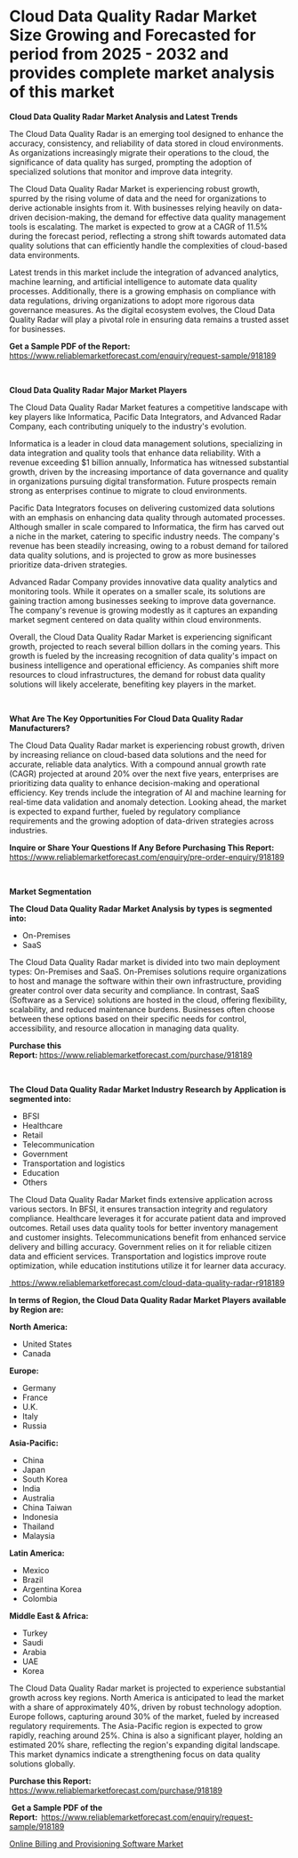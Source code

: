 <p><h1>Cloud Data Quality Radar Market Size Growing and Forecasted for period from 2025 - 2032 and provides complete market analysis of this market</h1></p><p><strong>Cloud Data Quality Radar Market Analysis and Latest Trends</strong></p>
<p><p>The Cloud Data Quality Radar is an emerging tool designed to enhance the accuracy, consistency, and reliability of data stored in cloud environments. As organizations increasingly migrate their operations to the cloud, the significance of data quality has surged, prompting the adoption of specialized solutions that monitor and improve data integrity. </p><p>The Cloud Data Quality Radar Market is experiencing robust growth, spurred by the rising volume of data and the need for organizations to derive actionable insights from it. With businesses relying heavily on data-driven decision-making, the demand for effective data quality management tools is escalating. The market is expected to grow at a CAGR of 11.5% during the forecast period, reflecting a strong shift towards automated data quality solutions that can efficiently handle the complexities of cloud-based data environments.</p><p>Latest trends in this market include the integration of advanced analytics, machine learning, and artificial intelligence to automate data quality processes. Additionally, there is a growing emphasis on compliance with data regulations, driving organizations to adopt more rigorous data governance measures. As the digital ecosystem evolves, the Cloud Data Quality Radar will play a pivotal role in ensuring data remains a trusted asset for businesses.</p></p>
<p><strong>Get a Sample PDF of the Report:&nbsp;</strong> <a href="https://www.reliablemarketforecast.com/enquiry/request-sample/918189?utm_campaign=3123&utm_medium=2&utm_source=Github&utm_content=ia&utm_term=07032025&utm_id=cloud-data-quality-radar">https://www.reliablemarketforecast.com/enquiry/request-sample/918189</a></p>
<p>&nbsp;</p>
<p><strong>Cloud Data Quality Radar Major Market Players</strong></p>
<p><p>The Cloud Data Quality Radar Market features a competitive landscape with key players like Informatica, Pacific Data Integrators, and Advanced Radar Company, each contributing uniquely to the industry's evolution.</p><p>Informatica is a leader in cloud data management solutions, specializing in data integration and quality tools that enhance data reliability. With a revenue exceeding $1 billion annually, Informatica has witnessed substantial growth, driven by the increasing importance of data governance and quality in organizations pursuing digital transformation. Future prospects remain strong as enterprises continue to migrate to cloud environments.</p><p>Pacific Data Integrators focuses on delivering customized data solutions with an emphasis on enhancing data quality through automated processes. Although smaller in scale compared to Informatica, the firm has carved out a niche in the market, catering to specific industry needs. The company's revenue has been steadily increasing, owing to a robust demand for tailored data quality solutions, and is projected to grow as more businesses prioritize data-driven strategies.</p><p>Advanced Radar Company provides innovative data quality analytics and monitoring tools. While it operates on a smaller scale, its solutions are gaining traction among businesses seeking to improve data governance. The company's revenue is growing modestly as it captures an expanding market segment centered on data quality within cloud environments.</p><p>Overall, the Cloud Data Quality Radar Market is experiencing significant growth, projected to reach several billion dollars in the coming years. This growth is fueled by the increasing recognition of data quality's impact on business intelligence and operational efficiency. As companies shift more resources to cloud infrastructures, the demand for robust data quality solutions will likely accelerate, benefiting key players in the market.</p></p>
<p>&nbsp;</p>
<p><strong>What Are The Key Opportunities For Cloud Data Quality Radar Manufacturers?</strong></p>
<p><p>The Cloud Data Quality Radar market is experiencing robust growth, driven by increasing reliance on cloud-based data solutions and the need for accurate, reliable data analytics. With a compound annual growth rate (CAGR) projected at around 20% over the next five years, enterprises are prioritizing data quality to enhance decision-making and operational efficiency. Key trends include the integration of AI and machine learning for real-time data validation and anomaly detection. Looking ahead, the market is expected to expand further, fueled by regulatory compliance requirements and the growing adoption of data-driven strategies across industries.</p></p>
<p><strong>Inquire or Share Your Questions If Any Before Purchasing This Report:</strong> <a href="https://www.reliablemarketforecast.com/enquiry/pre-order-enquiry/918189?utm_campaign=3123&utm_medium=2&utm_source=Github&utm_content=ia&utm_term=07032025&utm_id=cloud-data-quality-radar">https://www.reliablemarketforecast.com/enquiry/pre-order-enquiry/918189</a></p>
<p>&nbsp;</p>
<p><strong>Market Segmentation</strong></p>
<p><strong>The Cloud Data Quality Radar Market Analysis by types is segmented into:</strong></p>
<p><ul><li>On-Premises</li><li>SaaS</li></ul></p>
<p><p>The Cloud Data Quality Radar market is divided into two main deployment types: On-Premises and SaaS. On-Premises solutions require organizations to host and manage the software within their own infrastructure, providing greater control over data security and compliance. In contrast, SaaS (Software as a Service) solutions are hosted in the cloud, offering flexibility, scalability, and reduced maintenance burdens. Businesses often choose between these options based on their specific needs for control, accessibility, and resource allocation in managing data quality.</p></p>
<p><strong>Purchase this Report:&nbsp;</strong><a href="https://www.reliablemarketforecast.com/purchase/918189?utm_campaign=3123&utm_medium=2&utm_source=Github&utm_content=ia&utm_term=07032025&utm_id=cloud-data-quality-radar">https://www.reliablemarketforecast.com/purchase/918189</a></p>
<p>&nbsp;</p>
<p><strong>The Cloud Data Quality Radar Market Industry Research by Application is segmented into:</strong></p>
<p><ul><li>BFSI</li><li>Healthcare</li><li>Retail</li><li>Telecommunication</li><li>Government</li><li>Transportation and logistics</li><li>Education</li><li>Others</li></ul></p>
<p><p>The Cloud Data Quality Radar Market finds extensive application across various sectors. In BFSI, it ensures transaction integrity and regulatory compliance. Healthcare leverages it for accurate patient data and improved outcomes. Retail uses data quality tools for better inventory management and customer insights. Telecommunications benefit from enhanced service delivery and billing accuracy. Government relies on it for reliable citizen data and efficient services. Transportation and logistics improve route optimization, while education institutions utilize it for learner data accuracy.</p></p>
<p><a href="https://www.reliablemarketforecast.com/cloud-data-quality-radar-r918189?utm_campaign=3123&utm_medium=2&utm_source=Github&utm_content=ia&utm_term=07032025&utm_id=cloud-data-quality-radar">&nbsp;https://www.reliablemarketforecast.com/cloud-data-quality-radar-r918189</a></p>
<p><strong>In terms of Region, the Cloud Data Quality Radar Market Players available by Region are:</strong></p>
<p>
    <p> <strong> North America: </strong>
        <ul>
            <li>United States</li>
            <li>Canada</li>
        </ul>
        </p> 
    <p> <strong> Europe: </strong>
        <ul>
            <li>Germany</li>
            <li>France</li>
            <li>U.K.</li>
            <li>Italy</li>
            <li>Russia</li>
        </ul>
        </p> 
    <p> <strong> Asia-Pacific: </strong>
        <ul>
            <li>China</li>
            <li>Japan</li>
            <li>South Korea</li>
            <li>India</li>
            <li>Australia</li>
            <li>China Taiwan</li>
            <li>Indonesia</li>
            <li>Thailand</li>
            <li>Malaysia</li>
        </ul>
        </p> 
    <p> <strong> Latin America: </strong>
        <ul>
            <li>Mexico</li>
            <li>Brazil</li>
            <li>Argentina Korea</li>
            <li>Colombia</li>
        </ul>
        </p> 
    <p> <strong> Middle East & Africa: </strong>
        <ul>
            <li>Turkey</li>
            <li>Saudi</li>
            <li>Arabia</li>
            <li>UAE</li>
            <li>Korea</li>
        </ul>
    </p>
    </p>
<p><p>The Cloud Data Quality Radar market is projected to experience substantial growth across key regions. North America is anticipated to lead the market with a share of approximately 40%, driven by robust technology adoption. Europe follows, capturing around 30% of the market, fueled by increased regulatory requirements. The Asia-Pacific region is expected to grow rapidly, reaching around 25%. China is also a significant player, holding an estimated 20% share, reflecting the region's expanding digital landscape. This market dynamics indicate a strengthening focus on data quality solutions globally.</p></p>
<p><strong>Purchase this Report: </strong><a href="https://www.reliablemarketforecast.com/purchase/918189?utm_campaign=3123&utm_medium=2&utm_source=Github&utm_content=ia&utm_term=07032025&utm_id=cloud-data-quality-radar">https://www.reliablemarketforecast.com/purchase/918189</a></p>
<p>&nbsp;<strong>Get a Sample PDF of the Report:&nbsp;&nbsp;</strong><a href="https://www.reliablemarketforecast.com/enquiry/request-sample/918189?utm_campaign=3123&utm_medium=2&utm_source=Github&utm_content=ia&utm_term=07032025&utm_id=cloud-data-quality-radar">https://www.reliablemarketforecast.com/enquiry/request-sample/918189</a></p>
<p><strong></strong></p>
<p><p><a href="https://github.com/lynlynyusay/Market-Research-Report-List-1/blob/main/online-billing-and-provisioning-software-market.md?utm_campaign=3123&utm_medium=2&utm_source=Github&utm_content=ia&utm_term=07032025&utm_id=cloud-data-quality-radar">Online Billing and Provisioning Software Market</a></p></p>